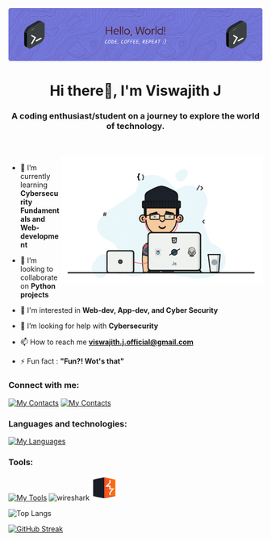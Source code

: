 ![MasterHead](assets/github-header-image.png)

[//]: # (This may be the most platform independent comment)

<h1 align="center">Hi there👋, I'm Viswajith J</h1>
<h3 align="center">A coding enthusiast/student on a journey to explore the world of technology.</h3><br><br>
<img align="right" alt="Coding" width="400" src="assets/ghcoding.gif">

- 🌱 I’m currently learning **Cybersecurity Fundamentals and Web-development**

- 👯 I’m looking to collaborate on **Python projects**

- 🌟 I'm interested in **Web-dev, App-dev, and Cyber Security**

- 🤝 I’m looking for help with **Cybersecurity**

- 📫 How to reach me **viswajith.j.official@gmail.com**

- ⚡ Fun fact : **"Fun?! Wot's that"**

<h3 align="left">Connect with me:</h3>
<p align="left">
<!--<a href="https://twitter.com/viswa_codez" target="blank"><img align="center" src="https://raw.githubusercontent.com/rahuldkjain/github-profile-readme-generator/master/src/images/icons/Social/twitter.svg" alt="viswa_codez" height="30" width="40" /></a>-->
<!--<a href="https://linkedin.com/in/viswajithj" target="blank"><img align="center" src="https://raw.githubusercontent.com/rahuldkjain/github-profile-readme-generator/master/src/images/icons/Social/linked-in-alt.svg" alt="viswajithj" height="30" width="40" /></a>-->
<!--<a href="https://instagram.com/dreamcoder_1337" target="blank"><img align="center" src="https://raw.githubusercontent.com/rahuldkjain/github-profile-readme-generator/master/src/images/icons/Social/instagram.svg" alt="dreamcoder_1337" height="30" width="40" /></a>-->

[![My Contacts](https://skillicons.dev/icons?i=linkedin)](https://linkedin.com/in/viswajithj)
[![My Contacts](https://skillicons.dev/icons?i=instagram)](https://instagram.com/dreamcoder_1337)

</p>

<h3 align="left">Languages and technologies:</h3>

[![My Languages](https://skillicons.dev/icons?i=c,bash,py,html,css,java,mysql&theme=light)](https://skillicons.dev)

<h3 align="left">Tools:</h3>

[![My Tools](https://skillicons.dev/icons?i=git,github,linux,vscode&theme=light)](https://skillicons.dev)
<img alt="wireshark" width="50" src="https://upload.wikimedia.org/wikipedia/commons/d/df/Wireshark_icon.svg">
<img alt="burpsuite" width="50" src="assets/burpsuite_logo.svg">


<!--
<p align="left"> <a href="https://www.cprogramming.com/" target="_blank" rel="noreferrer"> <img src="https://raw.githubusercontent.com/devicons/devicon/master/icons/c/c-original.svg" alt="c" width="40" height="40"/> </a> <a href="https://git-scm.com/" target="_blank" rel="noreferrer"> <img src="https://www.vectorlogo.zone/logos/git-scm/git-scm-icon.svg" alt="git" width="40" height="40"/> </a> <a href="https://www.w3.org/html/" target="_blank" rel="noreferrer"> <img src="https://raw.githubusercontent.com/devicons/devicon/master/icons/html5/html5-original-wordmark.svg" alt="html5" width="40" height="40"/> </a> <a href="https://www.java.com" target="_blank" rel="noreferrer"> <img src="https://raw.githubusercontent.com/devicons/devicon/master/icons/java/java-original.svg" alt="java" width="40" height="40"/> </a> <a href="https://www.linux.org/" target="_blank" rel="noreferrer"> <img src="https://raw.githubusercontent.com/devicons/devicon/master/icons/linux/linux-original.svg" alt="linux" width="40" height="40"/> </a> <a href="https://www.mysql.com/" target="_blank" rel="noreferrer"> <img src="https://raw.githubusercontent.com/devicons/devicon/master/icons/mysql/mysql-original-wordmark.svg" alt="mysql" width="40" height="40"/> </a> <a href="https://www.python.org" target="_blank" rel="noreferrer"> <img src="https://raw.githubusercontent.com/devicons/devicon/master/icons/python/python-original.svg" alt="python" width="40" height="40"/> </a> </p>
<p><img src="https://github-readme-stats.vercel.app/api/top-langs?username=viswajithj&locale=en&hide_title=false&layout=compact&card_width=320&theme=highcontrast&top_lang=6&hide_border=false" height="150" alt="languages graph"  /></p>-->


![Top Langs](https://github-readme-stats.vercel.app/api/top-langs/?username=viswajithj&layout=compact&theme=highcontrast)



<!--<p><img align="left" src="https://github-readme-stats.vercel.app/api/top-langs?username=viswajithj&show_icons=true&locale=en&layout=compact" alt="viswajithj" /></p>
<br><br><br><br><br><br><br><br>
<p><img align="left" src="https://github-readme-stats.vercel.app/api?username=viswajithj&show_icons=true&locale=en" alt="viswajithj" /></p>
<br><br><br><br><br><br><br><br><br><br>-->

<!--<p><img align="left" src="https://github-readme-streak-stats.herokuapp.com/?user=viswajithj&" alt="viswajithj" /></p>-->
[![GitHub Streak](https://streak-stats.demolab.com/?user=ViswajithJ&theme=highcontrast)](https://git.io/streak-stats)
